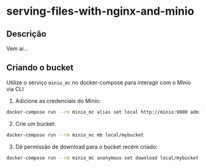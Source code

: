 # serving-files-with-nginx-and-minio

## Descrição

Vem ai...

## Criando o bucket

Utilize o serviço `minio_mc` no docker-compose para interagir com o Minio via CLI

1. Adicione as credenciais do Minio:

```sh
docker-compose run --rm minio_mc alias set local http://minio:9000 admin adminadmin
```

2. Crie um bucket:

```sh
docker-compose run --rm minio_mc mb local/mybucket
```

3. Dê permissão de download para o bucket recém criado:

```sh
docker-compose run --rm minio_mc anonymous set download local/mybucket
```
